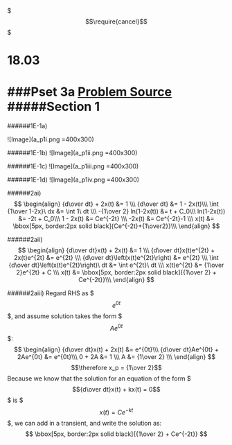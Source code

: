 $$$\require{cancel}$$$

# 18.03
###Pset 3a
[Problem Source](https://ocw.mit.edu/courses/mathematics/18-03-differential-equations-spring-2010/assignments/MIT18_03S10_ps3a.pdf)
#####Section 1
===
######1E-1a)

![Image](a_p1i.png =400x300)

######1E-1b)
![Image](a_p1ii.png =400x300)

######1E-1c)
![Image](a_p1iii.png =400x300)

######1E-1d)
![Image](a_p1iv.png =400x300)

######2ai)
$$
\begin{align}
{d\over dt} + 2x(t) &= 1 \\\
{d\over dt} &= 1 - 2x(t)\\\
\int {1\over 1-2x}\ dx &= \int 1\ dt \\\
-{1\over 2} ln(1-2x(t)) &= t + C_0\\\
ln(1-2x(t)) &= -2t + C_0\\\
1 - 2x(t) &= Ce^{-2t} \\\
-2x(t) &= Ce^{-2t}-1 \\\
x(t) &= \bbox[5px, border:2px solid black]{Ce^{-2t}+{1\over2}}\\\
\end{align}
$$

######2aii)
$$
\begin{align}
{d\over dt}x(t) + 2x(t) &= 1 \\\
{d\over dt}x(t)e^{2t} + 2x(t)e^{2t} &= e^{2t} \\\
{d\over dt}\left(x(t)e^{2t}\right) &= e^{2t} \\\
\int {d\over dt}\left(x(t)e^{2t}\right)\ dt &= \int e^{2t}\ dt \\\
x(t)e^{2t} &= {1\over 2}e^{2t} + C \\\
x(t) &= \bbox[5px, border:2px solid black]{{1\over 2} + Ce^{-2t}}\\\
\end{align}
$$

######2aiii)
Regard RHS as $$$e^{0t}$$$, and assume solution takes the form $$$Ae^{0t}$$$:  
$$
\begin{align}
{d\over dt}x(t) + 2x(t) &= e^{0t}\\\
{d\over dt}Ae^{0t} + 2Ae^{0t} &= e^{0t}\\\
0 + 2A &= 1 \\\
A &= {1\over 2} \\\
\end{align}
$$
$$\therefore x_p = {1\over 2}$$
Because we know that the solution for an equation of the form
$$${d\over dt}x(t) + kx(t) = 0$$$ is $$$x(t) = Ce^{-kt}$$$, we can add in a transient, and write the solution as:
$$
\bbox[5px, border:2px solid black]{{1\over 2} + Ce^{-2t}}
$$

